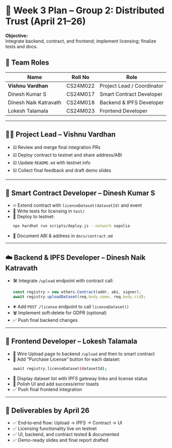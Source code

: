 # 📅 Week 3 Plan – Group 2: Distributed Trust (April 21–26)

**Objective:**  
Integrate backend, contract, and frontend; implement licensing; finalize tests and docs.

## 👥 Team Roles

| Name                  | Roll No     | Role                             |
|-----------------------|-------------|----------------------------------|
| **Vishnu Vardhan**    | CS24M022    | Project Lead / Coordinator       |
| Dinesh Kumar S        | CS24M017    | Smart Contract Developer         |
| Dinesh Naik Katravath | CS24M018    | Backend & IPFS Developer         |
| Lokesh Talamala       | CS24M023    | Frontend Developer               |

---

## 🧑‍🚀 Project Lead – Vishnu Vardhan  
- ☑️ Review and merge final integration PRs  
- ☑️ Deploy contract to testnet and share address/ABI  
- ☑️ Update `README.md` with testnet info  
- ☑️ Collect final feedback and draft demo slides  

---

## 💾 Smart Contract Developer – Dinesh Kumar S  
- 🔥 Extend contract with `licenseDataset(datasetId)` and event  
- 🧪 Write tests for licensing in `test/`  
- 🚀 Deploy to testnet:  
  ```bash
  npx hardhat run scripts/deploy.js --network sepolia
  ```  
- 📄 Document ABI & address in `docs/contract.md`  

---

## ☁️ Backend & IPFS Developer – Dinesh Naik Katravath  
- 🛠 Integrate `/upload` endpoint with contract call:  
  ```js
  const registry = new ethers.Contract(addr, abi, signer);
  await registry.uploadDataset(req.body.name, req.body.cid);
  ```  
- ➕ Add `POST /license` endpoint to call `licenseDataset()`  
- 🗑 Implement soft‑delete for GDPR (optional)  
- ✅ Push final backend changes  

---

## 🎨 Frontend Developer – Lokesh Talamala  
- 🔗 Wire Upload page to backend `/upload` and then to smart contract  
- 🛒 Add “Purchase License” button for each dataset:  
  ```bash
  await registry.licenseDataset(datasetId);
  ```  
- 📜 Display dataset list with IPFS gateway links and license status  
- 🎨 Polish UI and add success/error toasts  
- ✅ Push final frontend integration  

---

## 📌 Deliverables by April 26  
- ✅ End‑to‑end flow: Upload → IPFS → Contract → UI  
- ✅ Licensing functionality live on testnet  
- ✅ UI, backend, and contract tested & documented  
- ✅ Demo-ready slides and final report drafted
